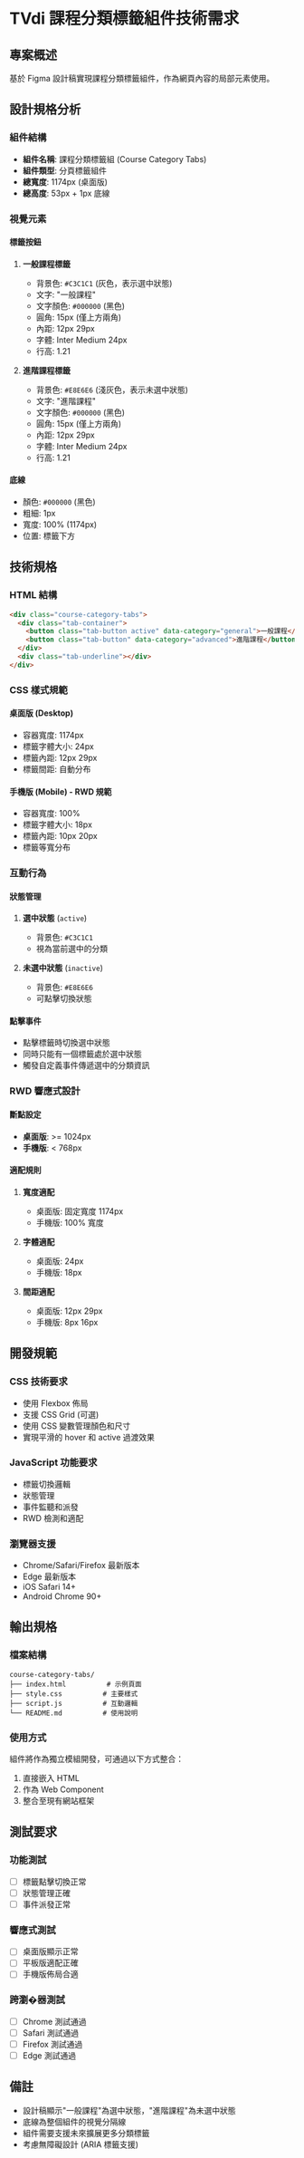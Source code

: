 # TVdi 課程分類標籤組件技術需求

## 專案概述
基於 Figma 設計稿實現課程分類標籤組件，作為網頁內容的局部元素使用。

## 設計規格分析

### 組件結構
- **組件名稱**: 課程分類標籤組 (Course Category Tabs)
- **組件類型**: 分頁標籤組件
- **總寬度**: 1174px (桌面版)
- **總高度**: 53px + 1px 底線

### 視覺元素

#### 標籤按鈕
1. **一般課程標籤**
   - 背景色: `#C3C1C1` (灰色，表示選中狀態)
   - 文字: "一般課程"
   - 文字顏色: `#000000` (黑色)
   - 圓角: 15px (僅上方兩角)
   - 內距: 12px 29px
   - 字體: Inter Medium 24px
   - 行高: 1.21

2. **進階課程標籤**
   - 背景色: `#E8E6E6` (淺灰色，表示未選中狀態)
   - 文字: "進階課程"
   - 文字顏色: `#000000` (黑色)
   - 圓角: 15px (僅上方兩角)
   - 內距: 12px 29px
   - 字體: Inter Medium 24px
   - 行高: 1.21

#### 底線
- 顏色: `#000000` (黑色)
- 粗細: 1px
- 寬度: 100% (1174px)
- 位置: 標籤下方

## 技術規格

### HTML 結構
```html
<div class="course-category-tabs">
  <div class="tab-container">
    <button class="tab-button active" data-category="general">一般課程</button>
    <button class="tab-button" data-category="advanced">進階課程</button>
  </div>
  <div class="tab-underline"></div>
</div>
```

### CSS 樣式規範

#### 桌面版 (Desktop)
- 容器寬度: 1174px
- 標籤字體大小: 24px
- 標籤內距: 12px 29px
- 標籤間距: 自動分布

#### 手機版 (Mobile) - RWD 規範
- 容器寬度: 100%
- 標籤字體大小: 18px
- 標籤內距: 10px 20px
- 標籤等寬分布

### 互動行為

#### 狀態管理
1. **選中狀態** (`active`)
   - 背景色: `#C3C1C1`
   - 視為當前選中的分類

2. **未選中狀態** (`inactive`)
   - 背景色: `#E8E6E6`
   - 可點擊切換狀態

#### 點擊事件
- 點擊標籤時切換選中狀態
- 同時只能有一個標籤處於選中狀態
- 觸發自定義事件傳遞選中的分類資訊

### RWD 響應式設計

#### 斷點設定
- **桌面版**: >= 1024px 
- **手機版**: < 768px

#### 適配規則
1. **寬度適配**
   - 桌面版: 固定寬度 1174px
   - 手機版: 100% 寬度

2. **字體適配**
   - 桌面版: 24px
   - 手機版: 18px

3. **間距適配**
   - 桌面版: 12px 29px
   - 手機版: 8px 16px

## 開發規範

### CSS 技術要求
- 使用 Flexbox 佈局
- 支援 CSS Grid (可選)
- 使用 CSS 變數管理顏色和尺寸
- 實現平滑的 hover 和 active 過渡效果

### JavaScript 功能要求
- 標籤切換邏輯
- 狀態管理
- 事件監聽和派發
- RWD 檢測和適配

### 瀏覽器支援
- Chrome/Safari/Firefox 最新版本
- Edge 最新版本
- iOS Safari 14+
- Android Chrome 90+

## 輸出規格

### 檔案結構
```
course-category-tabs/
├── index.html          # 示例頁面
├── style.css          # 主要樣式
├── script.js          # 互動邏輯
└── README.md          # 使用說明
```

### 使用方式
組件將作為獨立模組開發，可通過以下方式整合：
1. 直接嵌入 HTML
2. 作為 Web Component
3. 整合至現有網站框架

## 測試要求

### 功能測試
- [ ] 標籤點擊切換正常
- [ ] 狀態管理正確
- [ ] 事件派發正常

### 響應式測試
- [ ] 桌面版顯示正常
- [ ] 平板版適配正確
- [ ] 手機版佈局合適

### 跨瀏�器測試
- [ ] Chrome 測試通過
- [ ] Safari 測試通過
- [ ] Firefox 測試通過
- [ ] Edge 測試通過

## 備註
- 設計稿顯示"一般課程"為選中狀態，"進階課程"為未選中狀態
- 底線為整個組件的視覺分隔線
- 組件需要支援未來擴展更多分類標籤
- 考慮無障礙設計 (ARIA 標籤支援)
